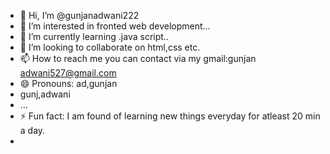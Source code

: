 - 👋 Hi, I’m @gunjanadwani222
- 👀 I’m interested in fronted web development...
- 🌱 I’m currently learning .java script..
- 💞️ I’m looking to collaborate on html,css etc.
- 📫 How to reach me you can contact via my gmail:gunjan adwani527@gmail.com
- 😄 Pronouns: ad,gunjan
- gunj,adwani
- ...
- ⚡ Fun fact: I am found of learning new things everyday for atleast 20 min a day.
- 

<!---
gunjanadwani222/gunjanadwani222 is a ✨ special ✨ repository because its `README.md` (this file) appears on your GitHub profile.
You can click the Preview link to take a look at your changes.
--->
